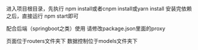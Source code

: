进入项目根目录，先执行
npm install或者cnpm install或yarn install
安装完依赖之后，直接运行 npm start即可

配合后端（springboot之类）使用
请修改package.json里面的proxy

页面位于routers文件夹下
数据控制位于models文件夹下
